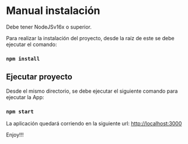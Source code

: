 # Manual instalación

Debe tener NodeJSv16x o superior.

Para realizar la instalación del proyecto, desde la raíz de este se debe ejecutar el comando:

### `npm install`

## Ejecutar proyecto

Desde el mismo directorio, se debe ejecutar el siguiente comando para ejecutar la App:

### `npm start`

La aplicación quedará corriendo en la siguiente url:
[http://localhost:3000](http://localhost:3000)

Enjoy!!!

